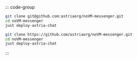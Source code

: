 <!-- markdownlint-disable MD041 MD013 -->

::: code-group

```bash [SSH]
git clone git@github.com:astriaorg/noVM-messenger.git
cd noVM-messenger
just deploy-astria-chat
```

```bash [HTTP]
git clone https://github.com/astriaorg/noVM-messenger.git
cd noVM-messenger
just deploy-astria-chat
```

:::

<!-- <Tabs>
  <TabItem value="SSH" label="SSH"> </TabItem>
  <TabItem value="HTTP" label="HTTP"> </TabItem>
</Tabs> -->
